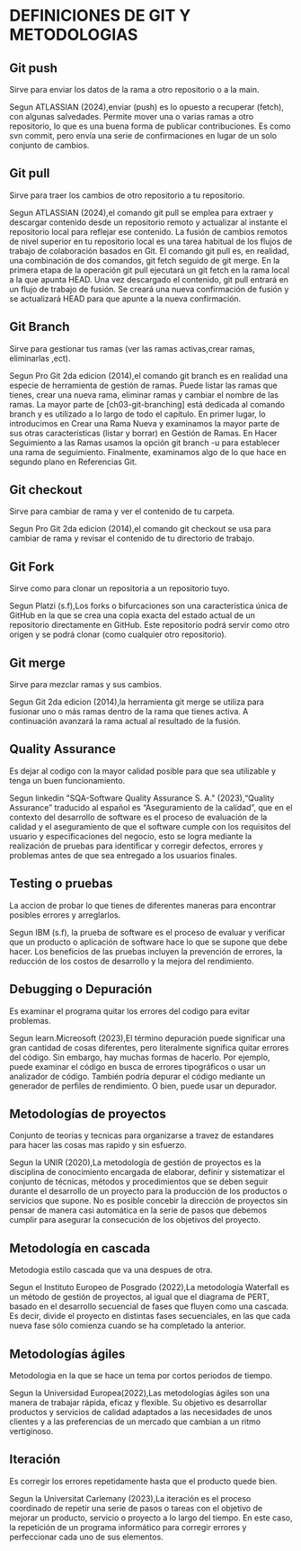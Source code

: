 # DEFINICIONES DE GIT Y METODOLOGIAS 
## Git push 
Sirve para enviar los datos de la rama a otro repositorio o a la main.

Segun  ATLASSIAN (2024),enviar (push) es lo opuesto a recuperar (fetch), con algunas salvedades. Permite mover una o varias ramas a otro repositorio, lo que es una buena forma de publicar contribuciones. Es como svn commit, pero envía una serie de confirmaciones en lugar de un solo conjunto de cambios.
## Git pull
Sirve para traer los cambios de otro repositorio a tu repositorio.

Segun ATLASSIAN (2024),el comando git pull se emplea para extraer y descargar contenido desde un repositorio remoto y actualizar al instante el repositorio local para reflejar ese contenido. La fusión de cambios remotos de nivel superior en tu repositorio local es una tarea habitual de los flujos de trabajo de colaboración basados en Git. El comando git pull es, en realidad, una combinación de dos comandos, git fetch seguido de git merge. En la primera etapa de la operación git pull ejecutará un git fetch en la rama local a la que apunta HEAD. Una vez descargado el contenido, git pull entrará en un flujo de trabajo de fusión. Se creará una nueva confirmación de fusión y se actualizará HEAD para que apunte a la nueva confirmación.
## Git Branch
Sirve para gestionar tus ramas (ver las ramas activas,crear ramas, eliminarlas ,ect).

Segun Pro Git 2da edicion (2014),el comando git branch es en realidad una especie de herramienta de gestión de ramas. Puede listar las ramas que tienes, crear una nueva rama, eliminar ramas y cambiar el nombre de las ramas.
La mayor parte de [ch03-git-branching] está dedicada al comando branch y es utilizado a lo largo de todo el capítulo. En primer lugar, lo introducimos en Crear una Rama Nueva y examinamos la mayor parte de sus otras características (listar y borrar) en Gestión de Ramas.
En Hacer Seguimiento a las Ramas usamos la opción git branch -u para establecer una rama de seguimiento.
Finalmente, examinamos algo de lo que hace en segundo plano en Referencias Git.
## Git checkout
Sirve para cambiar de rama y ver el contenido de tu carpeta.

Segun Pro Git 2da edicion (2014),el comando git checkout se usa para cambiar de rama y revisar el contenido de tu directorio de trabajo.
## Git Fork
Sirve como para clonar un repositoria a un repositorio tuyo.

Segun Platzi (s.f),Los forks o bifurcaciones son una característica única de GitHub en la que se crea una copia exacta del estado actual de un repositorio directamente en GitHub. Este repositorio podrá servir como otro origen y se podrá clonar (como cualquier otro repositorio). 
## Git merge
Sirve para mezclar ramas y sus cambios.

Segun Git 2da edicion (2014),la herramienta git merge se utiliza para fusionar uno o más ramas dentro de la rama que tienes activa. A continuación avanzará la rama actual al resultado de la fusión.
## Quality Assurance
Es dejar al codigo con la mayor calidad posible para que sea utilizable y tenga un buen funcionamiento.

Segun linkedin "SQA-Software Quality Assurance S. A." (2023),“Quality Assurance” traducido al español es “Aseguramiento de la calidad”, que en el contexto del desarrollo de software es el proceso de evaluación de la calidad y el aseguramiento de que el software cumple con los requisitos del usuario y especificaciones del negocio, esto se logra mediante la realización de pruebas para identificar y corregir defectos, errores y problemas antes de que sea entregado a los usuarios finales.
## Testing o pruebas
La accion de probar lo que tienes de diferentes maneras para encontrar posibles errores y arreglarlos.

Segun IBM (s.f), la prueba de software es el proceso de evaluar y verificar que un producto o aplicación de software hace lo que se supone que debe hacer. Los beneficios de las pruebas incluyen la prevención de errores, la reducción de los costos de desarrollo y la mejora del rendimiento.
## Debugging o Depuración
Es examinar el programa  quitar los errores del codigo para evitar problemas.

Segun learn.Micreosoft (2023),El término depuración puede significar una gran cantidad de cosas diferentes, pero literalmente significa quitar errores del código. Sin embargo, hay muchas formas de hacerlo. Por ejemplo, puede examinar el código en busca de errores tipográficos o usar un analizador de código. También podría depurar el código mediante un generador de perfiles de rendimiento. O bien, puede usar un depurador.
## Metodologías de proyectos
Conjunto de teorias y tecnicas para organizarse a travez de estandares para hacer las cosas mas rapido y sin esfuerzo.

Segun la UNIR (2020),La metodología de gestión de proyectos es la disciplina de conocimiento encargada de elaborar, definir y sistematizar el conjunto de técnicas, métodos y procedimientos que se deben seguir durante el desarrollo de un proyecto para la producción de los productos o servicios que supone.
No es posible concebir la dirección de proyectos sin pensar de manera casi automática en la serie de pasos que debemos cumplir para asegurar la consecución de los objetivos del proyecto.
## Metodología en cascada
Metodogia estilo cascada que va una despues de otra.

Segun el Instituto Europeo de Posgrado (2022),La metodología Waterfall es un método de gestión de proyectos, al igual que el diagrama de PERT, basado en el desarrollo secuencial de fases que fluyen como una cascada. Es decir, divide el proyecto en distintas fases secuenciales, en las que cada nueva fase sólo comienza cuando se ha completado la anterior.
## Metodologías ágiles
Metodologia en la que se hace un tema por cortos periodos de tiempo.

Segun la Universidad Europea(2022),Las metodologías ágiles son una manera de trabajar rápida, eficaz y flexible. Su objetivo es desarrollar productos y servicios de calidad adaptados a las necesidades de unos clientes y a las preferencias de un mercado que cambian a un ritmo vertiginoso. 
## Iteración
Es corregir los errores repetidamente hasta que el producto quede bien.

Segun la Universitat Carlemany (2023),La iteración es el proceso coordinado de repetir una serie de pasos o tareas con el objetivo de mejorar un producto, servicio o proyecto a lo largo del tiempo. En este caso, la repetición de un programa informático para corregir errores y perfeccionar cada uno de sus elementos.